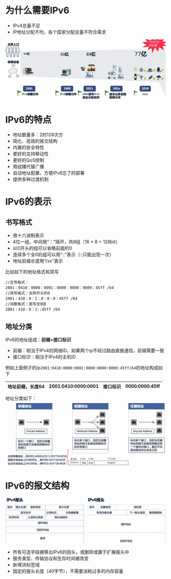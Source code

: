 
# 为什么需要IPv6
- IPv4总量不足
- IP地址分配不均，各个国家分配总量不符合需求

![image.png](.assets/1592812708312-23122a56-f2a5-49ac-b24d-c35b6c52b1b0.png)

# IPv6的特点

- 地址数量多：2的128次方
- 简化、高效的报文结构
- 内置的安全特性
- 更好的支持移动性
- 更好的QoS控制
- 用组播代替广播
- 自动地址配置，方便IPv6忘了的部署
- 提供多种过渡机制




# IPv6的表示

## 书写格式

- 用十六进制表示
- 4位一组，中间用“：”隔开，共8组（16 * 8 = 128bit）
- 以0开头的组可以省略前面的0
- 连续多个全0的组可以用“::”表示（::只能出现一次）
- 地址前缀长度用“/xx”表示


比如如下的地址格式和简写
```
//全写格式：
2001：0410：0000：0001：0000：0000：0000：45ff /64
//简写格式：去除开头的0
2001：410：0：1：0：0：0：45ff /64
//间歇格式：简写全0组
2001：410：0：1::45ff /64
```



## 地址分类
IPv6的地址组成：**前缀+接口标识**

- 前缀：相当于IPv4的网络ID，如果两个ip不经过路由直接通信，前缀需要一致
- 接口标识：相当于IPv4的主机ID


例如上面例子的ip`2001:0410:0000:0001:0000:0000:0000:45ff/64`的地址构成如下

| 地址前缀，长度64 | 2001:0410:0000:0001 | 接口标识 | 0000:0000:45ff |
| --- | --- | --- | --- |

地址分类如下：![image.png](.assets/1592814193398-34cea8a5-3996-4e80-a9f5-10855dca53c1.png)

# IPv6的报文结构
![image.png](.assets/1592814454751-828e628a-338f-4d3c-b4c7-d460da7cf640.png)

- 所有可选字段被移出IPv6的抱头，或删除或置于扩展报头中
- 服务类型、传输协议和生存时间被改变
- 新增流标签域
- 固定的报头长度（40字节），不需要消耗过多的内存容量



